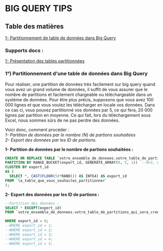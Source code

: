 # BIG QUERY TIPS

## Table des matières
[1- Partitionnement de table de données dans Big Query](https://cloud.google.com/bigquery/docs/partitioned-tables?hl=fr)    

### Supports docs : 
[1- Présentation des tables partitionnées](https://cloud.google.com/bigquery/docs/partitioned-tables?hl=fr)  


### 1°) Partitionnement d'une table de données dans Big Query  
Pour réaliser, une partition de données très facilement sur big query quand vous avez un grand volume de données, il suffit de vous assurer que le nombre de partitions et facilement chargeable ou téléchargeable dans un système de données.
Pour être plus précis, supposons que vous avez 100 000 lignes et que vous voulez les télécharger en locale vos données. Dans ce cas ci, vous pouvez partitionné vos données par 5, ce qui fera, 20 000 lignes par partition en moyenne.
Ce qui fait, lors du téléchargement sous Excel, nous sommes sûrs de ne pas perdre des données.  

Voici donc, comment procéder :   
*1- Partition de données par le nombre (N) de partions souhaitées*  
*2- Export des données par les ID de partions.*

**1- Partition de données par le nombre de partions souhaitées :**  
```sql
CREATE OR REPLACE TABLE `votre_ensemble_de_donnees.votre_table_de_partitions_qui_sera_creer`
PARTITION BY RANGE_BUCKET(export_id, GENERATE_ARRAY(0, 5, 1))  --N=5, Le nombre de partitions est (N-1) <--> 5-1
CLUSTER BY export_id
AS (
  SELECT *, CAST(FLOOR(50*RAND()) AS INT64) AS export_id
FROM `la_table_que_vous_souhaitez_partitionner`
);
```  

**2- Export des données par les ID de partions :**
```sql
--Partition des données ;
SELECT * EXCEPT(export_id)
FROM `votre_ensemble_de_donnees.votre_table_de_partitions_qui_sera_creer`

WHERE export_id = 0;  
--WHERE export_id = 1;  
--WHERE export_id = 2;  
--WHERE export_id = 3;  
--WHERE export_id = 4;  
--WHERE export_id = 5;    
```



